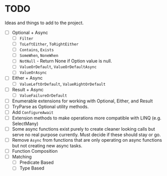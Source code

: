 # TODO
Ideas and things to add to the project.

- [ ] Optional + Async
  - [ ] `Filter`
  - [ ] `ToLeftEither`, `ToRightEither`
  - [ ] `Contains`, `Exists`
  - [ ] `SomeWhen`, `NoneWhen`
  - [ ] `NotNull` - Return None if Option value is null.
  - [ ] `ValueOrDefault`, `ValueOrDefaultAsync`
  - [ ] `ValueOrAsync`
- [ ] Either + Async
  - [ ] `ValueLeftOrDefault`, `ValueRightOrDefault`
- [ ] Result + Async
  - [ ] `ValueFailureOrDefault`
- [ ] Enumerable extensions for working with Optional, Either, and Result
- [ ] TryParse as Optional utility methods.
- [ ] Add `ConfigureAwait`
- [ ] Extension methods to make operations more compatible with LINQ (e.g. SelectMany)
- [ ] Some async functions exist purely to create cleaner looking calls but serve no real purpose currently. Must decide if these should stay or go. 
- [ ] Remove `Async` from functions that are only operating on async functions but not creating new async tasks.
- [ ] Function Composition
- [ ] Matching
    - [ ] Predicate Based
    - [ ] Type Based